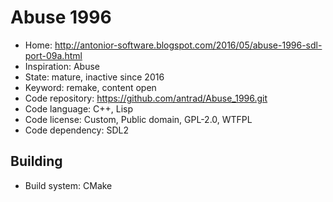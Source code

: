 # Abuse 1996

- Home: http://antonior-software.blogspot.com/2016/05/abuse-1996-sdl-port-09a.html
- Inspiration: Abuse
- State: mature, inactive since 2016
- Keyword: remake, content open
- Code repository: https://github.com/antrad/Abuse_1996.git
- Code language: C++, Lisp
- Code license: Custom, Public domain, GPL-2.0, WTFPL
- Code dependency: SDL2

## Building

- Build system: CMake

